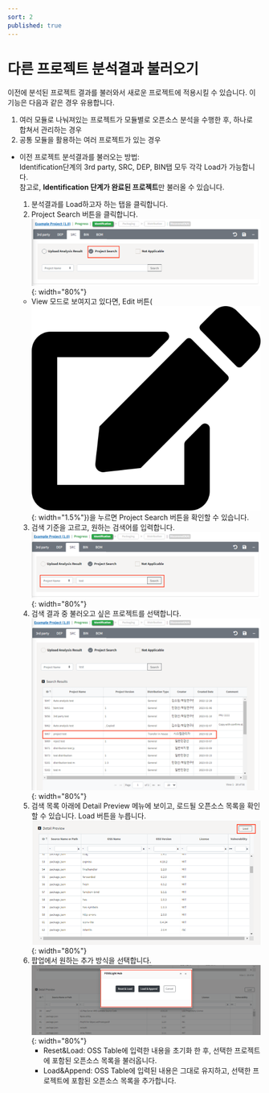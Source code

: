 ```yaml
---
sort: 2
published: true
---
```


# 다른 프로젝트 분석결과 불러오기 
이전에 분석된 프로젝트 결과를 불러와서 새로운 프로젝트에 적용시킬 수 있습니다.
이 기능은 다음과 같은 경우 유용합니다.
1. 여러 모듈로 나눠져있는 프로젝트가 모듈별로 오픈소스 분석을 수행한 후, 하나로 합쳐서 관리하는 경우
2. 공통 모듈을 활용하는 여러 프로젝트가 있는 경우

- 이전 프로젝트 분석결과를 불러오는 방법:<br/>
  Identification단계의 3rd party, SRC, DEP, BIN탭 모두 각각 Load가 가능합니다.<br/>
  참고로, **Identification 단계가 완료된 프로젝트**만 불러올 수 있습니다.
 
  1. 분석결과를 Load하고자 하는 탭을 클릭합니다.
  2. Project Search 버튼을 클릭합니다.
     ![ProjectSearch](../../images/project/load_project/project_search.png){: width="80%"}
    - View 모드로 보여지고 있다면, Edit 버튼(![EditBtn](../../images/project/load_project/edit-solid.png){: width="1.5%"})을 누르면
      Project Search 버튼을 확인할 수 있습니다.
  3. 검색 기준을 고르고, 원하는 검색어를 입력합니다.
     ![ProjectSearchBar](../../images/project/load_project/project_search_searchbar.png){: width="80%"}
  4. 검색 결과 중 불러오고 싶은 프로젝트를 선택합니다. 
     ![ProjectSearchResult](../../images/project/load_project/project_search_result.png){: width="80%"}
  5. 검색 목록 아래에 Detail Preview 메뉴에 보이고, 로드될 오픈소스 목록을 확인할 수 있습니다. Load 버튼을 누릅니다.
     ![ProjectSearchDetailPreview](../../images/project/load_project/project_search_detail_preview.png){: width="80%"}
  6. 팝업에서 원하는 추가 방식을 선택합니다. 
     ![ProjectLoadPopup](../../images/project/load_project/project_load_popup.png){: width="80%"}
     - Reset&Load: OSS Table에 입력한 내용을 초기화 한 후, 선택한 프로젝트에 포함된 오픈소스 목록을 불러옵니다.
     - Load&Append: OSS Table에 입력된 내용은 그대로 유지하고, 선택한 프로젝트에 포함된 오픈소스 목록을 추가합니다.
